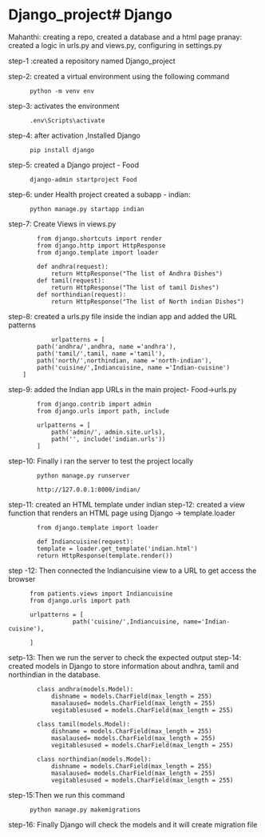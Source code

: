 # Django_project# Django
Mahanthi: creating a repo, created a database and a html page
pranay: created a logic in urls.py and views.py, configuring in settings.py

step-1 :created a repository named  Django_project

step-2: created a virtual environment using the following command

          python -m venv env
          
step-3: activates the environment

          .env\Scripts\activate
step-4: after activation ,Installed Django

          pip install django
step-5: created a Django project - Food

          django-admin startproject Food
step-6: under Health project created a subapp - indian:

          python manage.py startapp indian
step-7: Create Views in views.py

            from django.shortcuts import render
            from django.http import HttpResponse
            from django.template import loader

            def andhra(request):
                return HttpResponse("The list of Andhra Dishes")
            def tamil(request):
                return HttpResponse("The list of tamil Dishes")
            def northindian(request):
                return HttpResponse("The list of North indian Dishes")

step-8: created a urls.py file inside the indian app and added the URL patterns 

                urlpatterns = [
            path('andhra/',andhra, name ='andhra'),
            path('tamil/',tamil, name ='tamil'),
            path('north/',northindian, name ='north-indian'),
            path('cuisine/',Indiancuisine, name ='Indian-cuisine')
        ]

step-9: added the Indian app URLs in the main project- Food->urls.py

            from django.contrib import admin
            from django.urls import path, include

            urlpatterns = [
                path('admin/', admin.site.urls),
                path('', include('indian.urls'))
            ]


step-10: Finally i ran the server to test the project locally

            python manage.py runserver

            http://127.0.0.1:8000/indian/
step-11: created an HTML template under indian
step-12: created a view function that renders an HTML page using Django -> template.loader

            from django.template import loader

            def Indiancuisine(request):
            template = loader.get_template('indian.html')
            return HttpResponse(template.render())


step -12: Then connected the Indiancuisine view to a URL to get access the browser 

          from patients.views import Indiancuisine
          from django.urls import path
          
          urlpatterns = [
                      path('cuisine/',Indiancuisine, name='Indian-cuisine'),
                    
          ] 
setp-13: Then we run the server to check the expected output
step-14: created models in Django to store information about andhra, tamil and northindian in the database. 
         
          
            class andhra(models.Model):
                dishname = models.CharField(max_length = 255)
                masalaused= models.CharField(max_length = 255)
                vegitablesused = models.CharField(max_length = 255)  
                
            class tamil(models.Model):
                dishname = models.CharField(max_length = 255)
                masalaused= models.CharField(max_length = 255)
                vegitablesused = models.CharField(max_length = 255)  
                
            class northindian(models.Model):
                dishname = models.CharField(max_length = 255)
                masalaused= models.CharField(max_length = 255)
                vegitablesused = models.CharField(max_length = 255)  

step-15:Then we run this command 

          python manage.py makemigrations


step-16: Finally Django will check the models and it will create migration file 